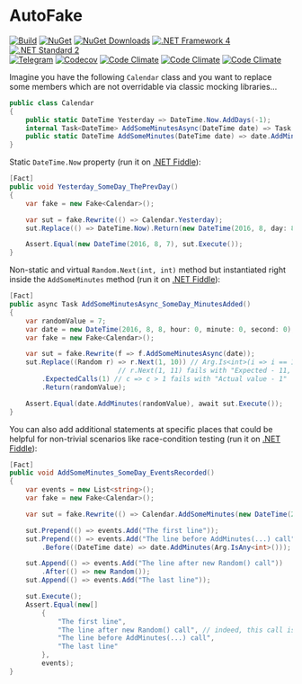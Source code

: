 # AutoFake
[![Build](https://img.shields.io/github/check-runs/Serg046/AutoFake/master)](https://github.com/Serg046/AutoFake/actions/workflows/ci.yml)
[![NuGet](https://img.shields.io/nuget/v/AutoFake)](https://www.nuget.org/packages/AutoFake)
[![NuGet Downloads](https://img.shields.io/nuget/dt/AutoFake.svg?label=downloads)](https://www.nuget.org/packages/AutoFake)
[![.NET Framework 4](https://img.shields.io/badge/.NET%20%20Framework-4.5+-brightgreen)](https://www.nuget.org/packages/AutoFake)
[![.NET Standard 2](https://img.shields.io/badge/.NET%20%20Standard-2+-brightgreen)](https://www.nuget.org/packages/AutoFake)   
[![Telegram](https://img.shields.io/badge/telegram-AutoFakeLib-brightgreen)](https://t.me/AutoFakeLib)
[![Codecov](https://img.shields.io/codecov/c/github/Serg046/AutoFake?flag=functional_tests&label=coverage%20by%20functional%20tests&token=j95lb948sw02nqqd)](https://codecov.io/gh/Serg046/AutoFake)
[![Code Climate](https://img.shields.io/codeclimate/maintainability/Serg046/AutoFake)](https://codeclimate.com/github/Serg046/AutoFake)
[![Code Climate](https://img.shields.io/codeclimate/issues/Serg046/AutoFake?label=code%20smells)](https://codeclimate.com/github/Serg046/AutoFake)
[![Code Climate](https://img.shields.io/codeclimate/tech-debt/Serg046/AutoFake)](https://codeclimate.com/github/Serg046/AutoFake)

Imagine you have the following `Calendar` class and you want to replace some members which are not overridable via classic mocking libraries...
```csharp
public class Calendar
{
    public static DateTime Yesterday => DateTime.Now.AddDays(-1);
    internal Task<DateTime> AddSomeMinutesAsync(DateTime date) => Task.Run(() => AddSomeMinutes(date));
    public static DateTime AddSomeMinutes(DateTime date) => date.AddMinutes(new Random().Next(1, 10));
}
```
Static `DateTime.Now` property (run it on [.NET Fiddle](https://dotnetfiddle.net/0YHkD8)):
```csharp
[Fact]
public void Yesterday_SomeDay_ThePrevDay()
{
    var fake = new Fake<Calendar>();

    var sut = fake.Rewrite(() => Calendar.Yesterday);
    sut.Replace(() => DateTime.Now).Return(new DateTime(2016, 8, day: 8));

    Assert.Equal(new DateTime(2016, 8, 7), sut.Execute());
}
```
Non-static and virtual `Random.Next(int, int)` method but instantiated right inside the `AddSomeMinutes` method (run it on [.NET Fiddle](https://dotnetfiddle.net/mTcg95)):
```csharp
[Fact]
public async Task AddSomeMinutesAsync_SomeDay_MinutesAdded()
{
    var randomValue = 7;
    var date = new DateTime(2016, 8, 8, hour: 0, minute: 0, second: 0);
    var fake = new Fake<Calendar>();

    var sut = fake.Rewrite(f => f.AddSomeMinutesAsync(date));
    sut.Replace((Random r) => r.Next(1, 10)) // Arg.Is<int>(i => i == 10) is also possible
                           // r.Next(1, 11) fails with "Expected - 11, actual - 10"
        .ExpectedCalls(1) // c => c > 1 fails with "Actual value - 1"
        .Return(randomValue);

    Assert.Equal(date.AddMinutes(randomValue), await sut.Execute());
}
```
You can also add additional statements at specific places that could be helpful for non-trivial scenarios like race-condition testing (run it on [.NET Fiddle](https://dotnetfiddle.net/F44Xv0)):
```csharp
[Fact]
public void AddSomeMinutes_SomeDay_EventsRecorded()
{
    var events = new List<string>();
    var fake = new Fake<Calendar>();

    var sut = fake.Rewrite(() => Calendar.AddSomeMinutes(new DateTime(2016, 8, 8)));

    sut.Prepend(() => events.Add("The first line"));
    sut.Prepend(() => events.Add("The line before AddMinutes(...) call"))
        .Before((DateTime date) => date.AddMinutes(Arg.IsAny<int>()));

    sut.Append(() => events.Add("The line after new Random() call"))
        .After(() => new Random());
    sut.Append(() => events.Add("The last line"));

    sut.Execute();
    Assert.Equal(new[]
        {
            "The first line",
            "The line after new Random() call", // indeed, this call is earlier
            "The line before AddMinutes(...) call",
            "The last line"
        },
        events);
}
```
